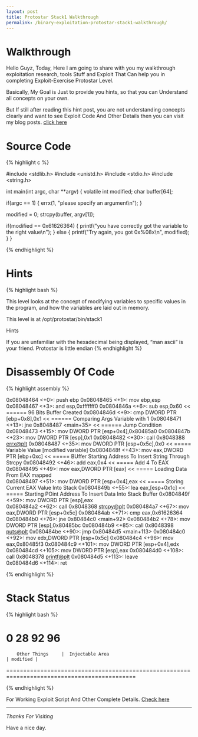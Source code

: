 ```yaml
---
layout: post
title: Protostar Stack1 Walkthrough
permalink: /binary-exploitation-protostar-stack1-walkthrough/
---
```



# Walkthrough
Hello Guyz,
Today, Here I am going to share with you my walkthrough exploitation research, tools Stuff and Exploit That Can help you in completing Exploit-Exercise Protostar Level.

Basically, My Goal is Just to provide you hints, so that you can Understand all concepts on your own.

But If still after reading this hint post, you are not understanding concepts clearly and want to see Exploit Code And Other Details then you can visit my blog posts. [click here](http://www.bitforestinfo.com/2018/04/binary-exploitation-protostar-stack1.html)


    
# Source Code

{% highlight c %}

#include <stdlib.h>
#include <unistd.h>
#include <stdio.h>
#include <string.h>

int main(int argc, char **argv)
{
  volatile int modified;
  char buffer[64];

  if(argc == 1) {
      errx(1, "please specify an argument\n");
  }

  modified = 0;
  strcpy(buffer, argv[1]);

  if(modified == 0x61626364) {
      printf("you have correctly got the variable to the right value\n");
  } else {
      printf("Try again, you got 0x%08x\n", modified);
  }
}



{% endhighlight %}


# Hints



{% highlight bash %}

This level looks at the concept of modifying variables to specific values in the program, and how the variables are laid out in memory.

This level is at /opt/protostar/bin/stack1

Hints

If you are unfamiliar with the hexadecimal being displayed, “man ascii” is your friend.
Protostar is little endian
{% endhighlight %}



# Disassembly Of Code


{% highlight assembly %}

   0x08048464 <+0>:	push   ebp
   0x08048465 <+1>:	mov    ebp,esp
   0x08048467 <+3>:	and    esp,0xfffffff0
   0x0804846a <+6>:	sub    esp,0x60                  << ====== 96 Bits Buffer Created
   0x0804846d <+9>:	cmp    DWORD PTR [ebp+0x8],0x1   << ====== Comparing Args Variable with 1
   0x08048471 <+13>:	jne    0x8048487 <main+35>   << ====== Jump Condition
   0x08048473 <+15>:	mov    DWORD PTR [esp+0x4],0x80485a0 
   0x0804847b <+23>:	mov    DWORD PTR [esp],0x1
   0x08048482 <+30>:	call   0x8048388 <errx@plt>
   0x08048487 <+35>:	mov    DWORD PTR [esp+0x5c],0x0  << ===== Variable Value [modified variable]
   0x0804848f <+43>:	mov    eax,DWORD PTR [ebp+0xc]   << ===== BUffer Starting Address To Insert String Through Strcpy
   0x08048492 <+46>:	add    eax,0x4                  << ===== Add 4 To EAX
   0x08048495 <+49>:	mov    eax,DWORD PTR [eax]      << ===== Loading Data From EAX mapped  
   0x08048497 <+51>:	mov    DWORD PTR [esp+0x4],eax  << ===== Storing Current EAX Value Into Stack 
   0x0804849b <+55>:	lea    eax,[esp+0x1c]           << ===== Starting POint Address To Insert Data Into Stack Buffer
   0x0804849f <+59>:	mov    DWORD PTR [esp],eax        
   0x080484a2 <+62>:	call   0x8048368 <strcpy@plt>
   0x080484a7 <+67>:	mov    eax,DWORD PTR [esp+0x5c]
   0x080484ab <+71>:	cmp    eax,0x61626364
   0x080484b0 <+76>:	jne    0x80484c0 <main+92>
   0x080484b2 <+78>:	mov    DWORD PTR [esp],0x80485bc
   0x080484b9 <+85>:	call   0x8048398 <puts@plt>
   0x080484be <+90>:	jmp    0x80484d5 <main+113>
   0x080484c0 <+92>:	mov    edx,DWORD PTR [esp+0x5c]
   0x080484c4 <+96>:	mov    eax,0x80485f3
   0x080484c9 <+101>:	mov    DWORD PTR [esp+0x4],edx
   0x080484cd <+105>:	mov    DWORD PTR [esp],eax
   0x080484d0 <+108>:	call   0x8048378 <printf@plt>
   0x080484d5 <+113>:	leave  
   0x080484d6 <+114>:	ret    

{% endhighlight %}




# Stack Status

{% highlight bash %}


0                        28                                                      92        96
 ============================================================================================
        Other Things     |  Injectable Area                                      | modified | 
 ============================================================================================



{% endhighlight %}



For Working Exploit Script And Other Complete Details. [Check here](http://www.bitforestinfo.com/2018/04/binary-exploitation-protostar-stack1.html)



----

*Thanks For Visiting*

Have a nice day.
